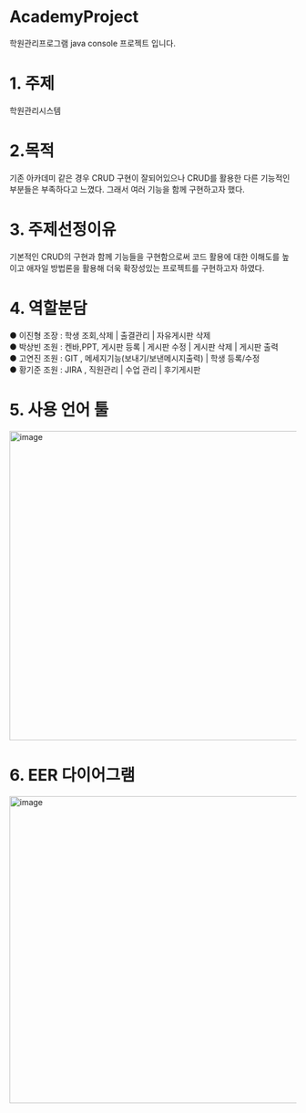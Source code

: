 # AcademyProject
 학원관리프로그램 java console 프로젝트 입니다.
 
# 1. 주제
학원관리시스템

# 2.목적
기존 아카데미 같은 경우 CRUD 구현이 잘되어있으나 CRUD를 활용한 다른 기능적인 부분들은 부족하다고 느꼈다. 그래서 여러 기능을 함께 구현하고자 했다.

# 3. 주제선정이유
기본적인 CRUD의 구현과 함께 기능들을 구현함으로써 코드 활용에 대한 이해도를 높이고 애자일 방법론을 활용해 더욱 확장성있는 프로젝트를 구현하고자 하였다. 

#  4. 역할분담
● 이진형 조장 : 학생 조회,삭제 | 출결관리 | 자유게시판 삭제 <br/>
● 박상빈 조원 : 켄바,PPT, 게시판 등록 | 게시판 수정 | 게시판 삭제 | 게시판 출력 <br/>
● 고연진 조원 : GIT , 메세지기능(보내기/보낸메시지출력) | 학생 등록/수정 <br/>
● 황기준 조원 : JIRA , 직원관리 | 수업 관리 | 후기게시판 <br/>

# 5. 사용 언어  툴
<img width="542" alt="image" src="https://github.com/Parksangbean/Academy/assets/135796934/1fb04602-a2af-4b36-bf48-35c4b3b51828">

# 6. EER 다이어그램
<img width="538" alt="image" src="https://github.com/Parksangbean/Academy/assets/135796934/b70cecb2-72dc-48a2-b044-15da2c3a4a92">


